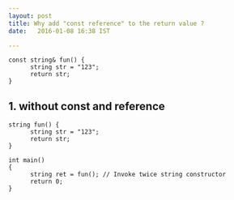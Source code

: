 ```yaml
---
layout: post
title: Why add "const reference" to the return value ?
date:   2016-01-08 16:38 IST

---
```

<span/>

~~~
const string& fun() {
      string str = "123";
      return str;
}
~~~

## 1. without const and reference

~~~
string fun() {
      string str = "123";
      return str;
}

int main()
{
      string ret = fun(); // Invoke twice string constructor
      return 0;
}
~~~
